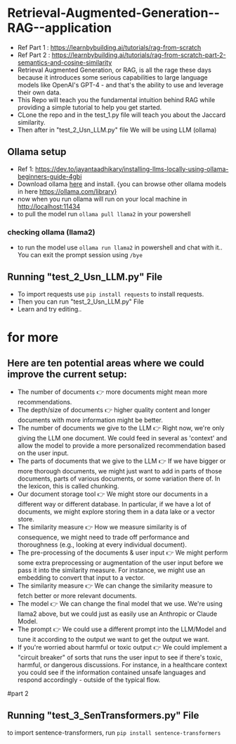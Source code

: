 # Retrieval-Augmented-Generation--RAG--application
* Ref Part 1 : https://learnbybuilding.ai/tutorials/rag-from-scratch
* Ref Part 2 : https://learnbybuilding.ai/tutorials/rag-from-scratch-part-2-semantics-and-cosine-similarity
* Retrieval Augmented Generation, or RAG, is all the rage these days because it introduces some serious capabilities to large language models like OpenAI's GPT-4 - and that's the ability to use and leverage their own data.
* This Repo will teach you the fundamental intuition behind RAG while providing a simple tutorial to help you get started.
* CLone the repo and in the test_1.py file will teach you about the Jaccard similarity.
* Then after in "test_2_Usn_LLM.py" file We will be using LLM (ollama)

## Ollama setup
* Ref 1: https://dev.to/jayantaadhikary/installing-llms-locally-using-ollama-beginners-guide-4gbi
* Download ollama [here](https://ollama.com/download) and install. {you can browse other ollama models in here https://ollama.com/library}
* now when you run ollama will run on your local machine in [http://localhost:11434](http://localhost:11434)
* to pull the model run  ``` ollama pull llama2 ``` in your powershell

### checking ollama (llama2)
* to run the model use ``` ollama run llama2 ``` in powershell and chat with it.. You can exit the prompt session using ```/bye```

## Running "test_2_Usn_LLM.py" File
* To import requests use ``` pip install requests ``` to install requests.
* Then you can run "test_2_Usn_LLM.py" File
* Learn and try editing..

# for more
## Here are ten potential areas where we could improve the current setup:
* The number of documents 👉 more documents might mean more recommendations.
* The depth/size of documents 👉 higher quality content and longer documents with more information might be better.
* The number of documents we give to the LLM 👉 Right now, we're only giving the LLM one document. We could feed in several as 'context' and allow the model to provide a more personalized recommendation based on the user input.
* The parts of documents that we give to the LLM 👉 If we have bigger or more thorough documents, we might just want to add in parts of those documents, parts of various documents, or some variation there of. In the lexicon, this is called chunking.
* Our document storage tool 👉 We might store our documents in a different way or different database. In particular, if we have a lot of documents, we might explore storing them in a data lake or a vector store.
* The similarity measure 👉 How we measure similarity is of consequence, we might need to trade off performance and thoroughness (e.g., looking at every individual document).
* The pre-processing of the documents & user input 👉 We might perform some extra preprocessing or augmentation of the user input before we pass it into the similarity measure. For instance, we might use an embedding to convert that input to a vector.
* The similarity measure 👉 We can change the similarity measure to fetch better or more relevant documents.
* The model 👉 We can change the final model that we use. We're using llama2 above, but we could just as easily use an Anthropic or Claude Model.
* The prompt 👉 We could use a different prompt into the LLM/Model and tune it according to the output we want to get the output we want.
* If you're worried about harmful or toxic output 👉 We could implement a "circuit breaker" of sorts that runs the user input to see if there's toxic, harmful, or dangerous discussions. For instance, in a healthcare context you could see if the information contained unsafe languages and respond accordingly - outside of the typical flow.


#part 2
## Running "test_3_SenTransformers.py" File
to import sentence-transformers, run ```pip install sentence-transformers```
